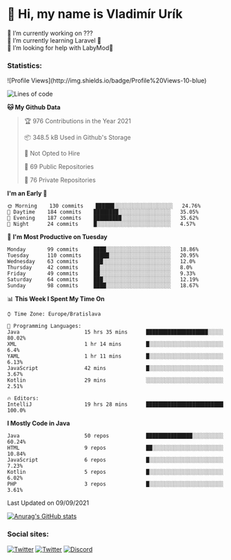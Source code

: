 <h1> 👋 Hi, my name is Vladimír Urík</h1>
<p>
 🔭 I’m currently working on ???<br>
 🌱 I’m currently learning Laravel 💙<br>
 🤔 I’m looking for help with LabyMod💝<br>
</p>
<h3>Statistics:</h3>
<!--START_SECTION:waka-->
![Profile Views](http://img.shields.io/badge/Profile%20Views-10-blue)

![Lines of code](https://img.shields.io/badge/From%20Hello%20World%20I%27ve%20Written-4.0%20million%20lines%20of%20code-blue)

**🐱 My Github Data** 

> 🏆 976 Contributions in the Year 2021
 > 
> 📦 348.5 kB Used in Github's Storage 
 > 
> 🚫 Not Opted to Hire
 > 
> 📜 69 Public Repositories 
 > 
> 🔑 76 Private Repositories  
 > 
**I'm an Early 🐤** 

```text
🌞 Morning    130 commits    ██████░░░░░░░░░░░░░░░░░░░   24.76% 
🌆 Daytime    184 commits    ████████░░░░░░░░░░░░░░░░░   35.05% 
🌃 Evening    187 commits    █████████░░░░░░░░░░░░░░░░   35.62% 
🌙 Night      24 commits     █░░░░░░░░░░░░░░░░░░░░░░░░   4.57%

```
📅 **I'm Most Productive on Tuesday** 

```text
Monday       99 commits     ████░░░░░░░░░░░░░░░░░░░░░   18.86% 
Tuesday      110 commits    █████░░░░░░░░░░░░░░░░░░░░   20.95% 
Wednesday    63 commits     ███░░░░░░░░░░░░░░░░░░░░░░   12.0% 
Thursday     42 commits     ██░░░░░░░░░░░░░░░░░░░░░░░   8.0% 
Friday       49 commits     ██░░░░░░░░░░░░░░░░░░░░░░░   9.33% 
Saturday     64 commits     ███░░░░░░░░░░░░░░░░░░░░░░   12.19% 
Sunday       98 commits     ████░░░░░░░░░░░░░░░░░░░░░   18.67%

```


📊 **This Week I Spent My Time On** 

```text
⌚︎ Time Zone: Europe/Bratislava

💬 Programming Languages: 
Java                     15 hrs 35 mins      ████████████████████░░░░░   80.02% 
XML                      1 hr 14 mins        █░░░░░░░░░░░░░░░░░░░░░░░░   6.4% 
YAML                     1 hr 11 mins        █░░░░░░░░░░░░░░░░░░░░░░░░   6.13% 
JavaScript               42 mins             █░░░░░░░░░░░░░░░░░░░░░░░░   3.67% 
Kotlin                   29 mins             ░░░░░░░░░░░░░░░░░░░░░░░░░   2.51%

🔥 Editors: 
IntelliJ                 19 hrs 28 mins      █████████████████████████   100.0%

```

**I Mostly Code in Java** 

```text
Java                     50 repos            ███████████████░░░░░░░░░░   60.24% 
HTML                     9 repos             ██░░░░░░░░░░░░░░░░░░░░░░░   10.84% 
JavaScript               6 repos             █░░░░░░░░░░░░░░░░░░░░░░░░   7.23% 
Kotlin                   5 repos             █░░░░░░░░░░░░░░░░░░░░░░░░   6.02% 
PHP                      3 repos             █░░░░░░░░░░░░░░░░░░░░░░░░   3.61%

```



 Last Updated on 09/09/2021
<!--END_SECTION:waka-->

[![Anurag's GitHub stats](https://github-readme-stats.vercel.app/api?username=vladimir-urik)](https://github.com/anuraghazra/github-readme-stats)

<h3>Social sites:</h3>
<p><a href="https://twitter.com/GGGEDR" target="_blank"><img alt="Twitter" src="https://img.shields.io/badge/twitter-%231DA1F2.svg?&style=for-the-badge&logo=twitter&logoColor=white" /></a> <a href="https://www.reddit.com/user/GGGEDR" target="_blank"><img alt="Twitter" src="https://img.shields.io/badge/reddit-%23FE6262.svg?&style=for-the-badge&logo=reddit&logoColor=white" /></a> <a href="https://discord.com/users/535708984959827978" target="_blank"><img alt="Discord" src="https://img.shields.io/badge/discord-%235865f2.svg?&style=for-the-badge&logo=discord&logoColor=white" />
</p>
